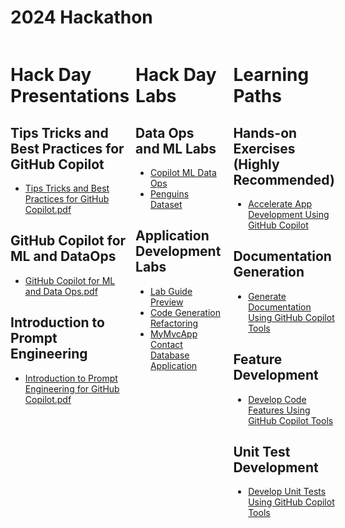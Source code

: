 # 2024 Hackathon

<div style="display: flex;">
</br>
<div style="flex: 1; padding-right: 10px;">

# Hack Day Presentations

## Tips Tricks and Best Practices for GitHub Copilot
- [Tips Tricks and Best Practices for GitHub Copilot.pdf](./Tips-Tricks-Best-Practices-GitHub-Copilot.pdf)

## GitHub Copilot for ML and DataOps
- [GitHub Copilot for ML and Data Ops.pdf](./GitHub-Copilot-ML-Data-Ops.pdf)

## Introduction to Prompt Engineering
- [Introduction to Prompt Engineering for GitHub Copilot.pdf](./Introduction-to-Prompt-Engineering-GitHub-Copilot.pdf)

</div>
</br>
<div style="flex: 1; padding-right: 10px;">

# Hack Day Labs

## Data Ops and ML Labs
- [Copilot ML Data Ops](https://github.com/arinco-crew-community/copilot-ml-data-ops/tree/main)
- [Penguins Dataset](https://raw.githubusercontent.com/MicrosoftDocs/mslearn-introduction-to-machine-learning/main/Data/ml-basics/penguins.csv)

## Application Development Labs
- [Lab Guide Preview](https://experience.cloudlabs.ai/#/labguidepreview/f9fd80ac-fc1a-4609-a3f1-06650aec389e)
- [Code Generation Refactoring](https://github.com/CloudLabsAI-Azure/Code-Generation-Refactoring)
- [MyMvcApp Contact Database Application](https://github.com/CloudLabsAI-Azure/MyMvcApp-Contact-Databse-Application)

</div>
</br>
<div style="flex: 1; padding-left: 10px;">

# Learning Paths

## Hands-on Exercises (Highly Recommended)
- [Accelerate App Development Using GitHub Copilot](https://learn.microsoft.com/en-gb/training/paths/accelerate-app-development-using-github-copilot/)

## Documentation Generation
- [Generate Documentation Using GitHub Copilot Tools](https://learn.microsoft.com/en-gb/training/modules/generate-documentation-using-github-copilot-tools/)

## Feature Development
- [Develop Code Features Using GitHub Copilot Tools](https://learn.microsoft.com/en-gb/training/modules/develop-code-features-using-github-copilot-tools/)

## Unit Test Development
- [Develop Unit Tests Using GitHub Copilot Tools](https://learn.microsoft.com/en-gb/training/modules/develop-unit-tests-using-github-copilot-tools/)

</div>

</div>
